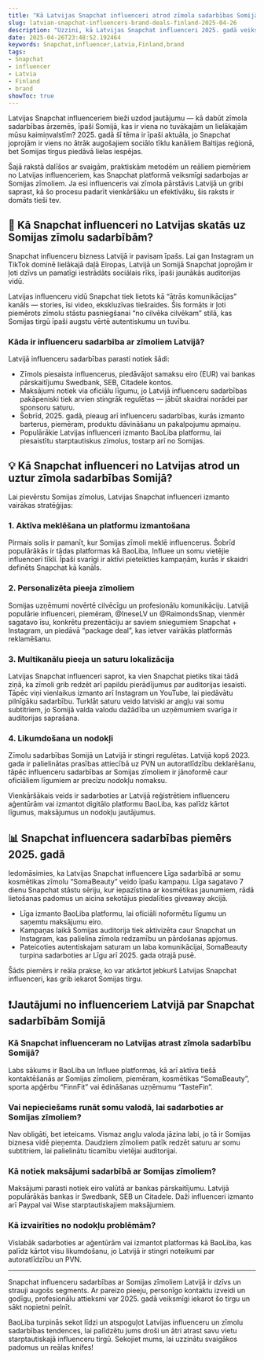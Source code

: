```yaml
---
title: "Kā Latvijas Snapchat influenceri atrod zīmola sadarbības Somijā 2025. gadā"
slug: latvian-snapchat-influencers-brand-deals-finland-2025-04-26
description: "Uzzini, kā Latvijas Snapchat influenceri 2025. gadā veiksmīgi atrod zīmolu sadarbības Somijas tirgū. Praktiski padomi, vietējās maksājumu metodes un reāli piemēri no influenceru vides."
date: 2025-04-26T23:48:52.192464
keywords: Snapchat,influencer,Latvia,Finland,brand
tags:
- Snapchat
- influencer
- Latvia
- Finland
- brand
showToc: true
---
```


Latvijas Snapchat influenceriem bieži uzdod jautājumu — kā dabūt zīmola sadarbības ārzemēs, īpaši Somijā, kas ir viena no tuvākajām un lielākajām mūsu kaimiņvalstīm? 2025. gadā šī tēma ir īpaši aktuāla, jo Snapchat joprojām ir viens no ātrāk augošajiem sociālo tīklu kanāliem Baltijas reģionā, bet Somijas tirgus piedāvā lielas iespējas.

Šajā rakstā dalīšos ar svaigām, praktiskām metodēm un reāliem piemēriem no Latvijas influenceriem, kas Snapchat platformā veiksmīgi sadarbojas ar Somijas zīmoliem. Ja esi influenceris vai zīmola pārstāvis Latvijā un gribi saprast, kā šo procesu padarīt vienkāršāku un efektīvāku, šis raksts ir domāts tieši tev.

## 📢 Kā Snapchat influenceri no Latvijas skatās uz Somijas zīmolu sadarbībām?

Snapchat influenceru bizness Latvijā ir pavisam īpašs. Lai gan Instagram un TikTok dominē lielākajā daļā Eiropas, Latvijā un Somijā Snapchat joprojām ir ļoti dzīvs un pamatīgi iestrādāts sociālais rīks, īpaši jaunākās auditorijas vidū.

Latvijas influenceru vidū Snapchat tiek lietots kā “ātrās komunikācijas” kanāls — stories, īsi video, ekskluzīvas tiešraides. Šis formāts ir ļoti piemērots zīmolu stāstu pasniegšanai “no cilvēka cilvēkam” stilā, kas Somijas tirgū īpaši augstu vērtē autentiskumu un tuvību.

### Kāda ir influenceru sadarbība ar zīmoliem Latvijā?

Latvijā influenceru sadarbības parasti notiek šādi:

- Zīmols piesaista influencerus, piedāvājot samaksu eiro (EUR) vai bankas pārskaitījumu Swedbank, SEB, Citadele kontos.
- Maksājumi notiek via oficiālu līgumu, jo Latvijā influenceru sadarbības pakāpeniski tiek arvien stingrāk regulētas — jābūt skaidrai norādei par sponsoru saturu.
- Šobrīd, 2025. gadā, pieaug arī influenceru sadarbības, kurās izmanto barterus, piemēram, produktu dāvināšanu un pakalpojumu apmaiņu.
- Populārākie Latvijas influenceri izmanto BaoLiba platformu, lai piesaistītu starptautiskus zīmolus, tostarp arī no Somijas.

## 💡 Kā Snapchat influenceri no Latvijas atrod un uztur zīmola sadarbības Somijā?

Lai pievērstu Somijas zīmolus, Latvijas Snapchat influenceri izmanto vairākas stratēģijas:

### 1. Aktīva meklēšana un platformu izmantošana

Pirmais solis ir pamanīt, kur Somijas zīmoli meklē influencerus. Šobrīd populārākās ir tādas platformas kā BaoLiba, Influee un somu vietējie influenceri tīkli. Īpaši svarīgi ir aktīvi pieteikties kampaņām, kurās ir skaidri definēts Snapchat kā kanāls.

### 2. Personalizēta pieeja zīmoliem

Somijas uzņēmumi novērtē cilvēcīgu un profesionālu komunikāciju. Latvijā populārie influenceri, piemēram, @IneseLV un @RaimondsSnap, vienmēr sagatavo īsu, konkrētu prezentāciju ar saviem sniegumiem Snapchat + Instagram, un piedāvā “package deal”, kas ietver vairākās platformās reklamēšanu.

### 3. Multikanālu pieeja un saturu lokalizācija

Latvijas Snapchat influenceri saprot, ka vien Snapchat pietiks tikai tādā ziņā, ka zīmoli grib redzēt arī papildu pierādījumus par auditorijas iesaisti. Tāpēc viņi vienlaikus izmanto arī Instagram un YouTube, lai piedāvātu pilnīgāku sadarbību. Turklāt saturu veido latviski ar angļu vai somu subtitriem, jo Somijā valda valodu dažādība un uzņēmumiem svarīga ir auditorijas saprašana.

### 4. Likumdošana un nodokļi

Zīmolu sadarbības Somijā un Latvijā ir stingri regulētas. Latvijā kopš 2023. gada ir palielinātas prasības attiecībā uz PVN un autoratlīdzību deklarēšanu, tāpēc influenceru sadarbības ar Somijas zīmoliem ir jānoformē caur oficiāliem līgumiem ar precīzu nodokļu nomaksu.

Vienkāršākais veids ir sadarboties ar Latvijā reģistrētiem influenceru aģentūrām vai izmantot digitālo platformu BaoLiba, kas palīdz kārtot līgumus, maksājumus un nodokļu jautājumus.

## 📊 Snapchat influencera sadarbības piemērs 2025. gadā

Iedomāsimies, ka Latvijas Snapchat influencere Līga sadarbībā ar somu kosmētikas zīmolu “SomaBeauty” veido īpašu kampaņu. Līga sagatavo 7 dienu Snapchat stāstu sēriju, kur iepazīstina ar kosmētikas jaunumiem, rādā lietošanas padomus un aicina sekotājus piedalīties giveaway akcijā.

- Līga izmanto BaoLiba platformu, lai oficiāli noformētu līgumu un saņemtu maksājumu eiro.
- Kampaņas laikā Somijas auditorija tiek aktivizēta caur Snapchat un Instagram, kas palielina zīmola redzamību un pārdošanas apjomus.
- Pateicoties autentiskajam saturam un laba komunikācijai, SomaBeauty turpina sadarboties ar Līgu arī 2025. gada otrajā pusē.

Šāds piemērs ir reāla prakse, ko var atkārtot jebkurš Latvijas Snapchat influenceri, kas grib iekarot Somijas tirgu.

## ❗Jautājumi no influenceriem Latvijā par Snapchat sadarbībām Somijā

### Kā Snapchat influenceram no Latvijas atrast zīmola sadarbību Somijā?

Labs sākums ir BaoLiba un Influee platformas, kā arī aktīva tiešā kontaktēšanās ar Somijas zīmoliem, piemēram, kosmētikas “SomaBeauty”, sporta apģērbu “FinnFit” vai ēdināšanas uzņēmumu “TasteFin”.

### Vai nepieciešams runāt somu valodā, lai sadarboties ar Somijas zīmoliem?

Nav obligāti, bet ieteicams. Vismaz angļu valoda jāzina labi, jo tā ir Somijas biznesa vidē pieņemta. Daudziem zīmoliem patīk redzēt saturu ar somu subtitriem, lai palielinātu ticamību vietējai auditorijai.

### Kā notiek maksājumi sadarbībā ar Somijas zīmoliem?

Maksājumi parasti notiek eiro valūtā ar bankas pārskaitījumu. Latvijā populārākās bankas ir Swedbank, SEB un Citadele. Daži influenceri izmanto arī Paypal vai Wise starptautiskajiem maksājumiem.

### Kā izvairīties no nodokļu problēmām?

Vislabāk sadarboties ar aģentūrām vai izmantot platformas kā BaoLiba, kas palīdz kārtot visu likumdošanu, jo Latvijā ir stingri noteikumi par autoratlīdzību un PVN.

---

Snapchat influenceru sadarbības ar Somijas zīmoliem Latvijā ir dzīvs un strauji augošs segments. Ar pareizo pieeju, personīgo kontaktu izveidi un godīgu, profesionālu attieksmi var 2025. gadā veiksmīgi iekarot šo tirgu un sākt nopietni pelnīt.

BaoLiba turpinās sekot līdzi un atspoguļot Latvijas influenceru un zīmolu sadarbības tendences, lai palīdzētu jums droši un ātri atrast savu vietu starptautiskajā influenceru tirgū. Sekojiet mums, lai uzzinātu svaigākos padomus un reālas knifes!